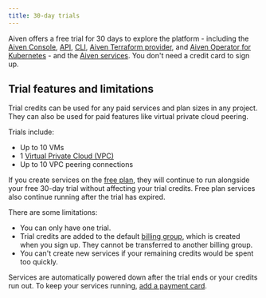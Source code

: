 ```yaml
---
title: 30-day trials
---
```


Aiven offers a free trial for 30 days to explore the platform - including the [Aiven Console](/docs/tools/aiven-console), [API](/docs/tools/api), [CLI](/docs/tools/cli), [Aiven Terraform provider](/docs/tools/terraform), and [Aiven Operator for Kubernetes](/docs/tools/kubernetes) - and the [Aiven services](/docs/products/services). You don't need a credit card to sign up.

## Trial features and limitations

Trial credits can be used for any paid services and plan sizes in any project. They can
also be used for paid features like virtual private cloud peering.

Trials include:

-   Up to 10 VMs
-   1 [Virtual Private Cloud (VPC)](/docs/platform/howto/manage-vpc-peering)
-   Up to 10 VPC peering connections

If you create services on the [free plan](/docs/platform/concepts/free-plan), they will
continue to run alongside your free 30-day trial without affecting your trial credits.
Free plan services also continue running after the trial has expired.

There are some limitations:

-   You can only have one trial.
-   Trial credits are added to the default
    [billing group](/docs/platform/concepts/billing-groups), which is created when
    you sign up. They cannot be transferred to another billing group.
-   You can't create new services if your remaining credits would be spent too quickly.

Services are automatically powered down after the trial ends or your credits run out. To
keep your services running, [add a payment card](/docs/platform/howto/manage-payment-card).
